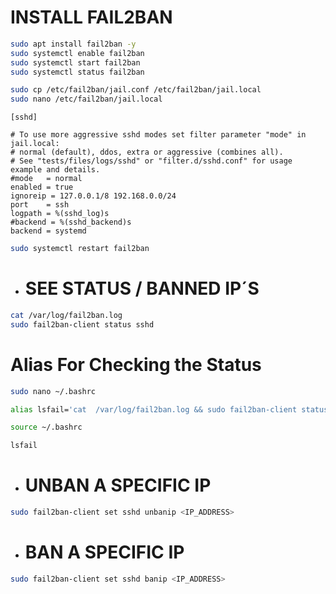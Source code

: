 # INSTALL FAIL2BAN

```bash
sudo apt install fail2ban -y
sudo systemctl enable fail2ban
sudo systemctl start fail2ban
sudo systemctl status fail2ban
```

```bash
sudo cp /etc/fail2ban/jail.conf /etc/fail2ban/jail.local
sudo nano /etc/fail2ban/jail.local
```

```
[sshd]

# To use more aggressive sshd modes set filter parameter "mode" in jail.local:
# normal (default), ddos, extra or aggressive (combines all).
# See "tests/files/logs/sshd" or "filter.d/sshd.conf" for usage example and details.
#mode   = normal
enabled = true
ignoreip = 127.0.0.1/8 192.168.0.0/24
port    = ssh
logpath = %(sshd_log)s
#backend = %(sshd_backend)s
backend = systemd
```

```bash
sudo systemctl restart fail2ban
```

- # SEE STATUS / BANNED IP´S
```bash
cat /var/log/fail2ban.log
sudo fail2ban-client status sshd
```

# Alias For Checking the Status
```bash
sudo nano ~/.bashrc
```

```bash
alias lsfail='cat  /var/log/fail2ban.log && sudo fail2ban-client status sshd'
```

```bash
source ~/.bashrc
```

```bash
lsfail
```

- # UNBAN A SPECIFIC IP
```bash
sudo fail2ban-client set sshd unbanip <IP_ADDRESS>
```

- # BAN A SPECIFIC IP
```bash
sudo fail2ban-client set sshd banip <IP_ADDRESS>
```
